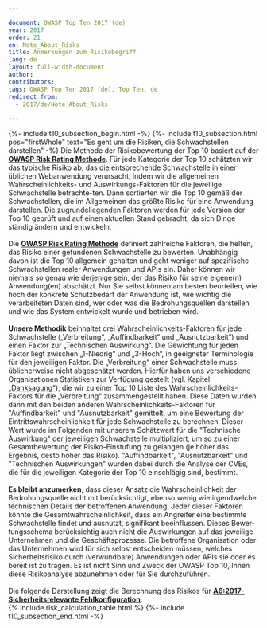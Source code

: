 ```yaml
---

document: OWASP Top Ten 2017 (de)
year: 2017
order: 21
en: Note_About_Risks
title: Anmerkungen zum Risikobegriff
lang: de
layout: full-width-document
author:
contributors:
tags: OWASP Top Ten 2017 (de), Top Ten, de
redirect_from:
  - 2017/de/Note_About_Risks

---
```


{%- include t10_subsection_begin.html -%}
{%- include t10_subsection.html pos="firstWhole" text="Es geht um die Risiken, die Schwachstellen darstellen" -%}
Die Methode der Risikobewertung der Top 10 basiert auf der **[OWASP Risk Rating Methode](/www-community/OWASP_Risk_Rating_Methodology)**. Für jede Kategorie der Top 10 schätzten wir das typische Risiko ab, das die entsprechende Schwachstelle in einer üblichen Webanwendung verursacht, indem wir die allgemeinen Wahrscheinlichkeits- und Auswirkungs-Faktoren für die jeweilige Schwachstelle betrachte-ten. Dann sortierten wir die Top 10 gemäß der Schwachstellen, die im Allgemeinen das größte Risiko für eine Anwendung darstellen. Die zugrundeliegenden Faktoren werden für jede Version der Top 10 geprüft und auf einen aktuellen Stand gebracht, da sich Dinge ständig ändern und entwickeln.<br>
<br>
Die **[OWASP Risk Rating Methode](/www-community/OWASP_Risk_Rating_Methodology)** definiert zahlreiche Faktoren, die helfen, das Risiko einer gefundenen Schwachstelle zu bewerten. Unabhängig davon ist die Top 10 allgemein gehalten und geht weniger auf spezifische Schwachstellen realer Anwendungen und APIs ein. Daher können wir niemals so genau wie derjenige sein, der das Risiko für seine eigene(n) Anwendung(en) abschätzt. Nur Sie selbst können am besten beurteilen, wie hoch der konkrete Schutzbedarf der Anwendung ist, wie wichtig die verarbeiteten Daten sind, wer oder was die Bedrohungsquellen darstellen und wie das System entwickelt wurde und betrieben wird.<br>
<br>
**Unsere Methodik** beinhaltet drei Wahrscheinlichkeits-Faktoren für jede Schwachstelle („Verbreitung“, „Auffindbarkeit“ und „Ausnutzbarkeit“) und einen Faktor zur „Technischen Auswirkung“. Die Gewichtung für jeden Faktor liegt zwischen „1-Niedrig“ und „3-Hoch“, in geeigneter Terminologie für den jeweiligen Faktor. Die „Verbreitung“ einer Schwachstelle muss üblicherweise nicht abgeschätzt werden. Hierfür haben uns verschiedene Organisationen Statistiken zur Verfügung gestellt (vgl. Kapitel [„Danksagung“](Danksagung)), die wir zu einer Top 10 Liste des Wahrscheinlichkeits-Faktors für die „Verbreitung“ zusammengestellt haben. Diese Daten wurden dann mit den beiden anderen Wahrscheinlichkeits-Faktoren für "Auffindbarkeit" und "Ausnutzbarkeit" gemittelt, um eine Bewertung der Eintrittswahrscheinlichkeit für jede Schwachstelle zu berechnen. Dieser Wert wurde im Folgenden mit unserem Schätzwert für die "Technische Auswirkung" der jeweiligen Schwachstelle multipliziert, um so zu einer Gesamtbewertung der Risiko-Einstufung zu gelangen (je höher das Ergebnis, desto höher das Risiko). "Auffindbarkeit", "Ausnutzbarkeit" und "Technischen Auswirkungen" wurden dabei durch die Analyse der CVEs, die für die jeweiligen Kategorie der Top 10 einschlägig sind, bestimmt.<br>
<br>
<b>Es bleibt anzumerken</b>, dass dieser Ansatz die Wahrscheinlichkeit der Bedrohungsquelle nicht mit berücksichtigt, ebenso wenig wie irgendwelche technischen Details der betroffenen Anwendung. Jeder dieser Faktoren könnte die Gesamtwahrscheinlichkeit, dass ein Angreifer eine bestimmte Schwachstelle findet und ausnutzt, signifikant beeinflussen. Dieses Bewer-tungsschema berücksichtig auch nicht die Auswirkungen auf das jeweilige Unternehmen und die Geschäftsprozesse. Die betroffene Organisation oder das Unternehmen wird für sich selbst entscheiden müssen, welches Sicherheitsrisiko durch (verwundbare) Anwendungen oder APIs sie oder es bereit ist zu tragen. Es ist nicht Sinn und Zweck der OWASP Top 10, Ihnen diese Risikoanalyse abzunehmen oder für Sie durchzuführen.<br>
<br>
Die folgende Darstellung zeigt die Berechnung des Risikos für **[A6:2017-Sicherheitsrelevante Fehlkonfiguration](A6_2017-Sicherheitsrelevante_Fehlkonfiguration)**.<br>
{% include risk_calculation_table.html %}
{%- include t10_subsection_end.html -%}
